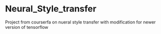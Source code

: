 # Neural_Style_transfer
Project from courserfa on nueral style transfer with modification for newer version of tensorflow
